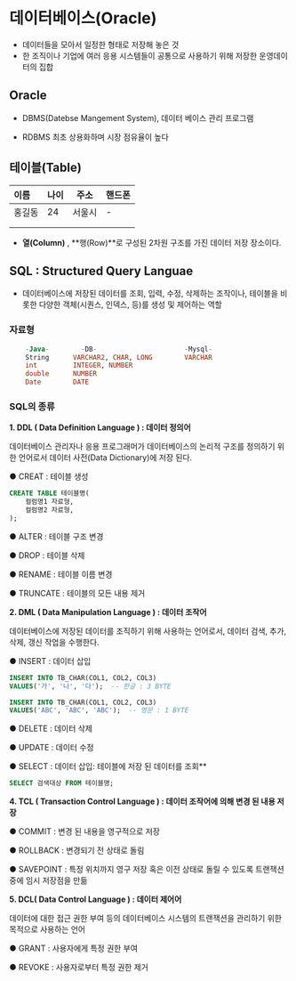 # 데이터베이스(Oracle)

- 데이터들을 모아서 일정한 형태로 저장해 놓은 것
- 한 조직이나 기업에 여러 응용 시스템들이 공통으로 사용하기 위해 저장한 운영데이터의 집합



## Oracle

- DBMS(Datebse Mangement System), 데이터 베이스 관리 프로그램

- RDBMS 최초 상용화하며 시장 점유율이 높다



## 테이블(Table)

| 이름   | 나이 | 주소   | 핸드폰 |
| :----- | ---- | ------ | ------ |
| 홍길동 | 24   | 서울시 | -      |
|        |      |        |        |
|        |      |        |        |

- **열(Column)** , **행(Row)**로 구성된 2차원 구조를 가진 데이터 저장 장소이다.



## **SQL : Structured Query Languae**

- 데이터베이스에 저장된 데이터를 조회, 입력, 수정, 삭제하는 조작이나, 테이블을 비롯한 다양한 객체(시퀀스, 인덱스, 등)를 생성 및 제어하는 역할

### 자료형

```sql
    -Java-        -DB-                      -Mysql-
    String      VARCHAR2, CHAR, LONG        VARCHAR
    int         INTEGER, NUMBER
    double      NUMBER
    Date        DATE
```



### **SQL의 종류**

**1. DDL ( Data Definition Language ) : 데이터 정의어**

데이터베이스 관리자나 응용 프로그래머가 데이터베이스의 논리적 구조를 정의하기 위한 언어로서 데이터 사전(Data Dictionary)에 저장 된다.



● CREAT : 테이블 생성 

```sql
CREATE TABLE 테이블명(
    컬럼명1 자료형,
    컬럼명2 자료형,
);
```

● ALTER : 테이블 구조 변경 

●  DROP : 테이블 삭제 

● RENAME : 테이블 이름 변경 

● TRUNCATE : 테이블의 모든 내용 제거 



**2. DML ( Data Manipulation Language ) : 데이터 조작어**

데이터베이스에 저장된 데이터를 조직하기 위해 사용하는 언어로서, 데이터 검색, 추가, 삭제, 갱신 작업을 수행한다.



● INSERT : 데이터 삽입

```sql
INSERT INTO TB_CHAR(COL1, COL2, COL3)
VALUES('가', '나', '다');  -- 한글 : 3 BYTE

INSERT INTO TB_CHAR(COL1, COL2, COL3)
VALUES('ABC', 'ABC', 'ABC');  -- 영문 : 1 BYTE
```

● DELETE : 데이터 삭제 

● UPDATE : 데이터 수정 

● SELECT : 데이터 삽입: 테이블에 저장 된 데이터를 조회**

```sql
SELECT 검색대상 FROM 테이블명;
```



**4. TCL ( Transaction Control Language ) : 데이터 조작어에 의해 변경 된 내용 저장**

● COMMIT : 변경 된 내용을 영구적으로 저장 

● ROLLBACK : 변경되기 전 상태로 돌림

● SAVEPOINT : 특정 위치까지 영구 저장 혹은 이전 상태로 돌릴 수 있도록 트랜잭션 중에 임시 저장점을 만듦



**5. DCL( Data Control Language ) : 데이터 제어어**

데이터에 대한 접근 권한 부여 등의 데이터베이스 시스템의 트랜잭션을 관리하기 위한 목적으로 사용하는 언어



● GRANT : 사용자에게 특정 권한 부여 

● REVOKE : 사용자로부터 특정 권한 제거 